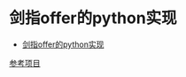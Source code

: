 # 剑指offer的python实现

<!-- TOC -->

- [剑指offer的python实现](#%e5%89%91%e6%8c%87offer%e7%9a%84python%e5%ae%9e%e7%8e%b0)

<!-- /TOC -->

[参考项目](https://github.com/JushuangQiao/Python-Offer)
